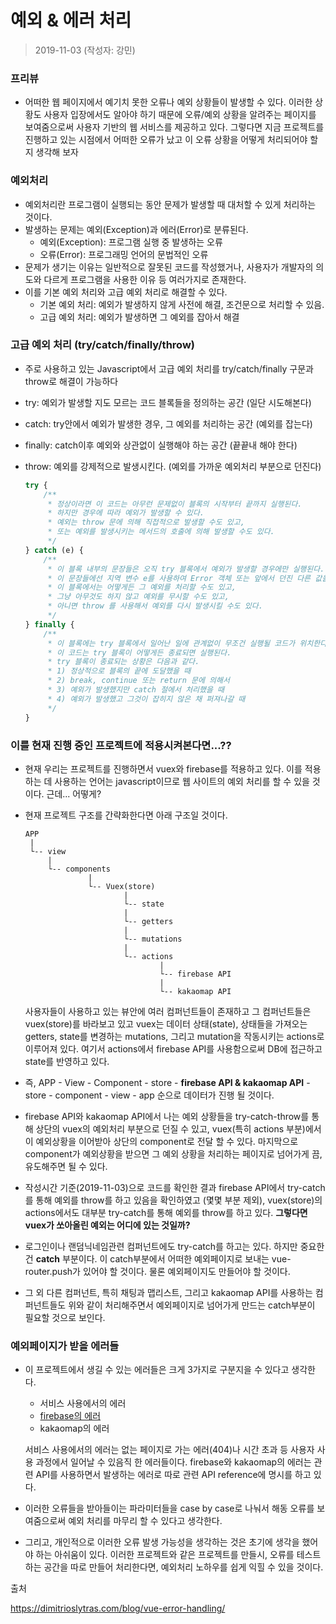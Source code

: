 # 예외 & 에러 처리	

> 2019-11-03 (작성자: 강민)



### 프리뷰

- 어떠한 웹 페이지에서 예기치 못한 오류나 예외 상황들이 발생할 수 있다. 이러한 상황도 사용자 입장에서도 알아야 하기 때문에 오류/예외 상황을 알려주는 페이지를 보여줌으로써 사용자 기반의 웹 서비스를 제공하고 있다. 그렇다면 지금 프로젝트를 진행하고 있는 시점에서 어떠한 오류가 났고 이 오류 상황을 어떻게 처리되어야 할 지 생각해 보자



### 예외처리

- 예외처리란 프로그램이 실행되는 동안 문제가 발생할 때 대처할 수 있게 처리하는 것이다.
- 발생하는 문제는 예외(Exception)과 에러(Error)로 분류된다.
  - 예외(Exception): 프로그램 실행 중 발생하는 오류
  - 오류(Error): 프로그래밍 언어의 문법적인 오류
- 문제가 생기는 이유는 일반적으로 잘못된 코드를 작성했거나, 사용자가 개발자의 의도와 다르게 프로그램을 사용한 이유 등 여러가지로 존재한다.
- 이를 기본 예외 처리와 고급 예외 처리로 해결할 수 있다.
  - 기본 예외 처리: 예외가 발생하지 않게 사전에 해결, 조건문으로 처리할 수 있음.
  - 고급 예외 처리: 예외가 발생하면 그 예외를 잡아서 해결



### 고급 예외 처리 (try/catch/finally/throw)

- 주로 사용하고 있는 Javascript에서 고급 예외 처리를 try/catch/finally 구문과 throw로 해결이 가능하다

- try: 예외가 발생할 지도 모르는 코드 블록들을 정의하는 공간 (일단 시도해본다)

- catch: try안에서 예외가 발생한 경우, 그 예외를 처리하는 공간 (예외를 잡는다)

- finally: catch이후 예외와 상관없이 실행해야 하는 공간 (끝끝내 해야 한다) 

- throw: 예외를 강제적으로 발생시킨다. (예외를 가까운 예외처리 부분으로 던진다)

  ```javascript
  try { 
      /**
       * 정상이라면 이 코드는 아무런 문제없이 블록의 시작부터 끝까지 실행된다.
       * 하지만 경우에 따라 예외가 발생할 수 있다.
       * 예외는 throw 문에 의해 직접적으로 발생할 수도 있고,
       * 또는 예외를 발생시키는 메서드의 호출에 의해 발생할 수도 있다.
       */ 
  } catch (e) { 
      /**
       * 이 블록 내부의 문장들은 오직 try 블록에서 예외가 발생할 경우에만 실행된다.
       * 이 문장들에선 지역 변수 e를 사용하여 Error 객체 또는 앞에서 던진 다른 값을 참조할 수 있다.
       * 이 블록에서는 어떻게든 그 예외를 처리할 수도 있고,
       * 그냥 아무것도 하지 않고 예외를 무시할 수도 있고,
       * 아니면 throw 를 사용해서 예외를 다시 발생시킬 수도 있다.
       */
  } finally {
      /** 
       * 이 블록에는 try 블록에서 일어난 일에 관계없이 무조건 실행될 코드가 위치한다.
       * 이 코드는 try 블록이 어떻게든 종료되면 실행된다.
       * try 블록이 종료되는 상황은 다음과 같다.
       * 1) 정상적으로 블록의 끝에 도달했을 때
       * 2) break, continue 또는 return 문에 의해서
       * 3) 예외가 발생했지만 catch 절에서 처리했을 때
       * 4) 예외가 발생했고 그것이 잡히지 않은 채 퍼져나갈 때
       */ 
  }
  
  ```

  

### 이를 현재 진행 중인 프로젝트에 적용시켜본다면...??

- 현재 우리는 프로젝트를 진행하면서 vuex와 firebase를 적용하고 있다. 이를 적용하는 데 사용하는 언어는 javascript이므로 웹 사이트의 예외 처리를 할 수 있을 것이다. 근데... 어떻게?

- 현재 프로젝트 구조를 간략화한다면 아래 구조일 것이다.

  ```
  APP
   |
   └-- view
   	   |
   	   └-- components
   	   			|
   	   			└-- Vuex(store)
   	   					|
   	   					└-- state
   	   					|
   	   					└-- getters
   	   					|
   	   					└-- mutations
   	   					|
   	   					└-- actions
   	   							|
   	   							└-- firebase API
   	   							|
   	   							└-- kakaomap API
  ```

  사용자들이 사용하고 있는 뷰안에 여러 컴퍼넌트들이 존재하고 그 컴퍼넌트들은 vuex(store)를 바라보고 있고 vuex는 데이터 상태(state), 상태들을 가져오는 getters, state를 변경하는 mutations, 그리고 mutation을 작동시키는 actions로 이루어져 있다. 여기서 actions에서 firebase API를 사용함으로써 DB에 접근하고 state를 반영하고 있다.

- 즉, APP - View - Component - store - **firebase API & kakaomap API** - store - component - view - app 순으로 데이터가 진행 될 것이다.
- firebase API와 kakaomap API에서 나는 예외 상황들을 try-catch-throw를 통해 상단의 vuex의 예외처리 부분으로 던질 수 있고, vuex(특히 actions 부분)에서 이 예외상황을 이어받아 상단의 component로 전달 할 수 있다. 마지막으로 component가 예외상황을 받으면 그 예외 상황을 처리하는 페이지로 넘어가게 끔, 유도해주면 될 수 있다.
- 작성시간 기준(2019-11-03)으로 코드를 확인한 결과 firebase API에서 try-catch를 통해 예외를 throw를 하고 있음을 확인하였고 (몇몇 부분 제외), vuex(store)의 actions에서도 대부분 try-catch를 통해 예외를 throw를 하고 있다. **그렇다면 vuex가 쏘아올린 예외는 어디에 있는 것일까?** 

- 로그인이나 랜덤닉네임관련 컴퍼넌트에도 try-catch를 하고는 있다. 하지만 중요한 건 **catch** 부분이다. 이 catch부분에서 어떠한 예외페이지로 보내는 vue-router.push가 있어야 할 것이다. 물론 예외페이지도 만들어야 할 것이다.
- 그 외 다른 컴퍼넌트, 특히 채팅과 맵리스트, 그리고 kakaomap API를 사용하는 컴퍼넌트들도 위와 같이 처리해주면서 예외페이지로 넘어가게 만드는 catch부분이 필요할 것으로 보인다.



### 예외페이지가 받을 에러들

- 이 프로젝트에서 생길 수 있는 에러들은 크게 3가지로 구분지을 수 있다고 생각한다.

  - 서비스 사용에서의 에러
  - <a href="https://firebase.google.com/docs/reference/js/firebase.firestore.html#firestoreerrorcode">firebase의 에러</a>
  - kakaomap의 에러

  서비스 사용에서의 에러는 없는 페이지로 가는 에러(404)나 시간 초과 등 사용자 사용 과정에서 일어날 수 있음직 한 에러들이다. firebase와 kakaomap의 에러는 관련 API를 사용하면서 발생하는 에러로 따로 관련 API reference에 명시를 하고 있다.

- 이러한 오류들을 받아들이는 파라미터들을 case by case로 나눠서 해동 오류를 보여줌으로써 예외 처리를 마무리 할 수 있다고 생각한다.
- 그리고, 개인적으로 이러한 오류 발생 가능성을 생각하는 것은 초기에 생각을 했어야 하는 아쉬움이 있다. 이러한 프로젝트와 같은 프로젝트를 만들시, 오류를 테스트하는 공간을 따로 만들어 처리한다면, 예외처리 노하우를 쉽게 익힐 수 있을 것이다.



출처

 https://dimitrioslytras.com/blog/vue-error-handling/ 



